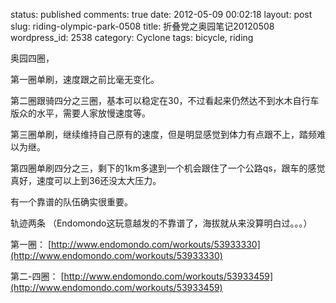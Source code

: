 status: published
comments: true
date: 2012-05-09 00:02:18
layout: post
slug: riding-olympic-park-0508
title: 折叠党之奥园笔记20120508
wordpress_id: 2538
category: Cyclone
tags: bicycle, riding

奥园四圈，


第一圈单刷，速度跟之前比毫无变化。


第二圈跟骑四分之三圈，基本可以稳定在30，不过看起来仍然达不到水木自行车版众的水平，需要人家放慢速度等。


第三圈单刷，继续维持自己原有的速度，但是明显感觉到体力有点跟不上，踏频难以为继。


第四圈单刷四分之三，剩下的1km多逮到一个机会跟住了一个公路qs，跟车的感觉真好，速度可以上到36还没太大压力。


有一个靠谱的队伍确实很重要。


轨迹两条 （Endomondo这玩意越发的不靠谱了，海拔就从来没算明白过。。。）

第一圈：
[http://www.endomondo.com/workouts/53933330](http://www.endomondo.com/workouts/53933330)

第二-四圈：
[http://www.endomondo.com/workouts/53933459](http://www.endomondo.com/workouts/53933459)
